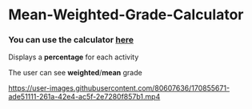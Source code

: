 # Mean-Weighted-Grade-Calculator
<h3><st> You can use the calculator <a href="https://smorikawa47.github.io/Mean-Weighted-Grade-Calculator/">here</a> </st></h3>

Displays a **percentage** for each activity

The user can see **weighted**/**mean** grade

https://user-images.githubusercontent.com/80607636/170855671-ade51111-261a-42e4-ac5f-2e7280f857b1.mp4
